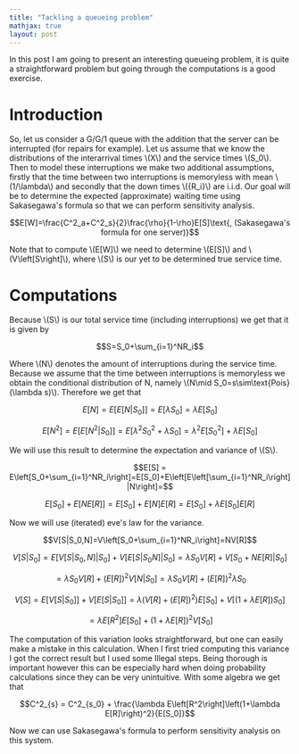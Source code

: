 ```yaml
---
title: "Tackling a queueing problem"
mathjax: true
layout: post
---
```

In this post I am going to present an interesting queueing problem, it is quite a straightforward problem but going through the computations is a good exercise.

# Introduction

So, let us consider a G/G/1 queue with the addition that the server can be interrupted (for repairs for example). Let us assume that we know the distributions of the interarrival times \\(X\\) and the service times \\(S_0\\). Then to model these interruptions we make two additional assumptions, firstly that the time between two interruptions is memoryless with mean \\(1/\lambda\\) and secondly that the down times \\(\{R_i\}\\) are i.i.d.
Our goal will be to determine the expected (approximate) waiting time using Sakasegawa's formula so that we can perform sensitivity analysis.

$$E[W]=\frac{C^2_a+C^2_s}{2}\frac{\rho}{1-\rho}E[S]\text{, (Sakasegawa's formula for one server)}$$

Note that to compute \\(E[W]\\) we need to determine \\(E[S]\\) and \\(V\left[S\right]\\), where \\(S\\) is our yet to be determined true service time.

# Computations

Because \\(S\\) is our total service time (including interruptions) we get that it is given by

$$S=S_0+\sum_{i=1}^NR_i$$

Where \\(N\\) denotes the amount of interruptions during the service time. Because we assume that the time between interruptions is memoryless we obtain the conditional distribution of N, namely \\(N\mid S_0=s\sim\text{Pois}(\lambda s)\\). Therefore we get that

$$E[N]=E[E[N|S_0]]=E[\lambda S_0] = \lambda E[S_0]$$

$$E[N^2]=E[E[N^2|S_0]]=E[\lambda^2 S_0^2 + \lambda S_0] = \lambda^2 E[S_0^2] + \lambda E[S_0]$$

We will use this result to determine the expectation and variance of \\(S\\).

$$E[S] = E\left[S_0+\sum_{i=1}^NR_i\right]=E[S_0]+E\left[E\left[\sum_{i=1}^NR_i\right]|N\right]=$$

$$E[S_0]+E\left[NE[R]\right]=E[S_0]+E[N]E[R]=E[S_0]+\lambda E[S_0]E[R]$$

Now we will use (iterated) eve's law for the variance.

$$V[S|S_0,N]=V\left[S_0+\sum_{i=1}^NR_i\right]=NV[R]$$

$$V[S|S_0] = E[V[S|S_0,N] |S_0]+ V[E[S|S_0N] |S_0] = \lambda S_0V[R]+ V[S_0 +N E[R] |S_0]$$

$$= \lambda S_0V[R]+(E[R])^2V[N|S_0] = \lambda S_0V[R]+(E[R])^2\lambda S_0$$

$$V[S] = E[V[S|S_0]]+ V[E[S|S_0]] = \lambda (V[R]+(E[R])^2)E[S_0]+ V[(1+\lambda E[R])S_0]$$

$$= \lambda E[R^2]E[S_0]+(1+\lambda E[R])^2V[S_0]$$

The computation of this variation looks straightforward, but one can easily make a mistake in this calculation. When I first tried computing this variance I got the correct result but I used some Illegal steps. Being thorough is important however this can be especially hard when doing probability calculations since they can be very unintuitive.
With some algebra we get that

$$C^2_{s} = C^2_{s_0} + \frac{\lambda E\left[R^2\right]\left(1+\lambda E[R]\right)^2}{E[S_0]}$$

Now we can use Sakasegawa's formula to perform sensitivity analysis on this system.



